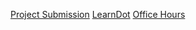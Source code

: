 [Project Submission](https://docs.google.com/forms/d/1mCe73vd853qbk8xopGncCKDEfEncKBs0AGJCpQdXW9k)
[LearnDot](https://learn.fullstackacademy.com/)
[Office Hours](https://learn.fullstackacademy.com/officehours)
